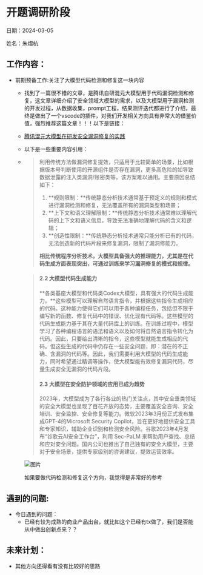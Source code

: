 # 开题调研阶段
日期：2024-03-05

姓名：朱熠杭
## 工作内容：

- 前期预备工作:关注了大模型代码检测和修复这一块内容
	- 找到了一篇很不错的文章，是腾讯自研混元大模型用于代码漏洞检测和修复，这文章详细介绍了安全领域大模型的需求，以及大模型用于漏洞检测的开发过程，从数据收集，prompt工程，结果测评迭代都进行了介绍，最终是做出了一个vscode的插件，对我们开发相关方向具有非常大的借鉴价值，强烈推荐这篇文章！！！以下是链接：
	
	- [腾讯混元大模型在研发安全漏洞修复的实践](https://mp.weixin.qq.com/s/KwyuQPmInzXwqWjV46OmhQ)
	
	- 以下是一些重要内容引用：
	
	- > 利用传统方法做漏洞修复提效，只适用于比较简单的场景，比如根据版本号判断使用的开源组件是否存在漏洞，更多高危险的如导致数据泄露的注入类漏洞/账密类等，该方案难以通用。主要原因总结如下：
		>
		> 1. **规则限制：**传统静态分析技术通常基于预定义的规则和模式进行漏洞检测和修复，无法覆盖所有的漏洞类型和场景；
		> 2. **上下文和语义理解限制：**传统静态分析技术通常难以理解代码的上下文和语义信息，导致无法准确地理解代码的含义和逻辑；
		> 3. **创造性限制：**传统静态分析技术通常只能分析已有的代码，无法创造新的代码片段来修复漏洞，限制了漏洞修能力。
		>
		> **相比传统程序分析技术，大模型具备强大的推理能力，尤其是在代码生成方面表现突出，可通过训练来学习漏洞修复的模式和规律。**
	
		> #### 2.2 大模型代码生成能力
		>
		> **各类基座大模型和代码类Codex大模型，具有强大的代码生成能力。**这些模型可以理解自然语言指令，并根据这些指令生成相应的代码。这种能力使得它们可以用于各种编程任务，包括但不限于编写新的函数、修复代码中的错误、优化现有代码等。这些模型的代码生成能力基于其在大量代码库上的训练。在训练过程中，模型学习了各种编程语言的语法和语义以及如何将自然语言指令转化为代码。因此，只要给出清晰的指令，这些模型就能生成相应的代码。但这些生成的代码中仍存在一些安全问题，即：潜在的不正确、含漏洞的代码等。因此，我们需要利用大模型的代码生成能力，同时希望通过精调等操作，使大模型能有效修复漏洞代码，尽量生成安全无漏洞的代码片段。
		>
		> #### 2.3 大模型在安全防护领域的应用已成为趋势
		>
		> 2023年，大模型成为了各行各业的热门关注点，其中安全垂类领域的安全大模型也呈现了百花齐放的态势，主要覆盖安全咨询、安全培训、安全监控、安全修复等能力。微软2023年3月份正式发布集成GPT-4的Microsoft Security Copilot，旨在更好地提供安全工具和专家知识，辅助企业识别和检测安全风险。谷歌2023年4月发布“谷歌云AI安全工作台”，利用 Sec-PaLM 来帮助用户查找、总结和应对安全问题。国内公司也推出了自己独有的安全大模型，主要对于安全场景，提供专家级别的咨询建议，提效运营效率。
	
		![图片](https://mmbiz.qpic.cn/sz_mmbiz_png/j3gficicyOvatQfruSdUnrxyDl4Z2DX0KkvwSDU2ADribufZmGDl1yTx428BCgrQcEYlXmUQ9pZWuicMiaibbVDr0y8A/640?wx_fmt=png&from=appmsg&wxfrom=5&wx_lazy=1&wx_co=1)
	
		如果要做代码检测和修复这个方向，我觉得是非常好的参考
## 遇到的问题:

- 今日遇到的问题：
	- 已经有较为成熟的商业产品出台，就比如这个已经有tx做了，我们是否能从中做出创新点来？？

## 未来计划：

- 其他方向还得看有没有比较好的思路